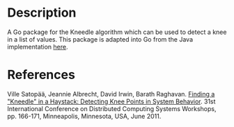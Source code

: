# Description

A Go package for the Kneedle algorithm which can be used to detect a knee in a list of values. This package is adapted into Go from the Java implementation [here](https://github.com/lukehb/137-stopmove/blob/master/src/main/java/onethreeseven/stopmove/algorithm/Kneedle.java).

# References

Ville Satopää, Jeannie Albrecht, David Irwin, Barath Raghavan. [Finding a "Kneedle" in a Haystack: Detecting Knee Points in System Behavior](http://ieeexplore.ieee.org/xpl/login.jsp?tp=&arnumber=5961514&url=http%3A%2F%2Fieeexplore.ieee.org%2Fxpls%2Fabs_all.jsp%3Farnumber%3D5961514). 31st International Conference on Distributed Computing Systems Workshops, pp. 166-171, Minneapolis, Minnesota, USA, June 2011.